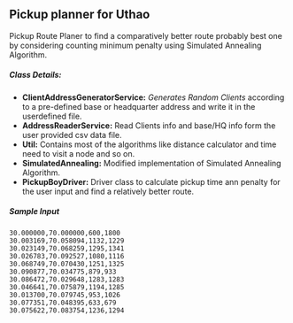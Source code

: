 ## Pickup planner for Uthao

Pickup Route Planer to find a comparatively better route probably best one by considering counting minimum penalty using Simulated Annealing Algorithm.
 
##### Class Details: 
- **ClientAddressGeneratorService:** *Generates Random Clients* according to a pre-defined base or headquarter address and write it in the userdefined file.
-  	**AddressReaderService:** Read Clients info and base/HQ info form the user provided csv data file.
-  	**Util:** Contains most of the algorithms like distance calculator and time need to visit a node and so on. 
-  	**SimulatedAnnealing:** Modified implementation of Simulated Annealing Algorithm.
-  	**PickupBoyDriver:** Driver class to calculate pickup time ann penalty for the user input and find a relatively better route.

##### Sample Input

``` csv
30.000000,70.000000,600,1800
30.003169,70.058094,1132,1229
30.023149,70.068259,1295,1341
30.026783,70.092527,1080,1116
30.068749,70.070430,1251,1325
30.090877,70.034775,879,933
30.086472,70.029648,1283,1283
30.046641,70.075879,1194,1285
30.013700,70.079745,953,1026
30.077351,70.048395,633,679
30.075622,70.083754,1236,1294
```


